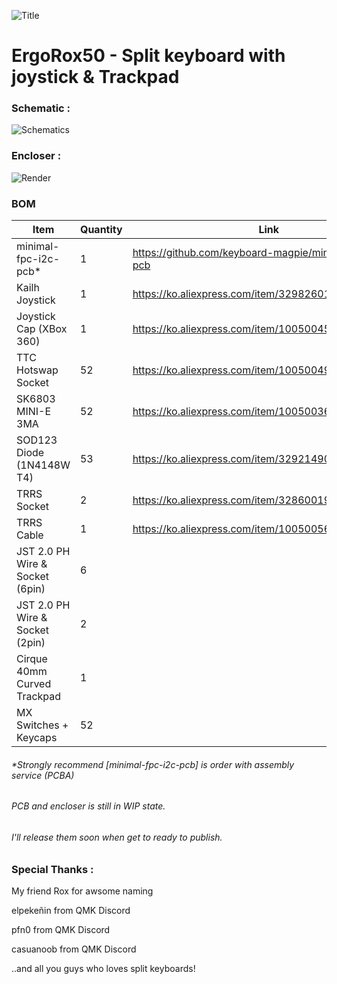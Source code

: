 ![Title](https://github.com/ReGenBot03/Ergorox50/assets/91839809/d3fe6a51-28fc-4bee-ab07-905b38ee27ae)
# ErgoRox50 - Split keyboard with joystick & Trackpad





### Schematic :

![Schematics](https://github.com/ReGenBot03/Ergorox50/assets/91839809/fec0b9b0-1860-4a34-aec3-939f6f8d70a2)





### Encloser :

![Render](https://github.com/ReGenBot03/Ergorox50/assets/91839809/fbb05d9c-7d97-4978-98da-124391cb2b66)





### BOM

|Item|Quantity|Link|
|-----------------------------------|-----------|-------------------------------------------------------------|
|minimal-fpc-i2c-pcb*|1|https://github.com/keyboard-magpie/minimal-fpc-i2c-pcb|
|Kailh Joystick|1|https://ko.aliexpress.com/item/32982601039.html|
|Joystick Cap (XBox 360)|1|https://ko.aliexpress.com/item/1005004579062558.html|
|TTC Hotswap Socket|52|https://ko.aliexpress.com/item/1005004922507959.html|
|SK6803 MINI-E 3MA|52|https://ko.aliexpress.com/item/1005003636565847.html|
|SOD123 Diode (1N4148W T4)|53|https://ko.aliexpress.com/item/32921490945.html|
|TRRS Socket|2|https://ko.aliexpress.com/item/32860019036.html|
|TRRS Cable|1|https://ko.aliexpress.com/item/1005005658312762.html|
|JST 2.0 PH Wire & Socket (6pin)|6||
|JST 2.0 PH Wire & Socket (2pin)|2||
|Cirque 40mm Curved Trackpad|1||
|MX Switches + Keycaps|52||

###### *Strongly recommend [minimal-fpc-i2c-pcb] is order with assembly service (PCBA) 


###### PCB and encloser is still in WIP state.


###### I'll release them soon when get to ready to publish.





### Special Thanks :

My friend Rox for awsome naming

elpekeñin from QMK Discord

pfn0 from QMK Discord

casuanoob from QMK Discord

..and all you guys who loves split keyboards!

